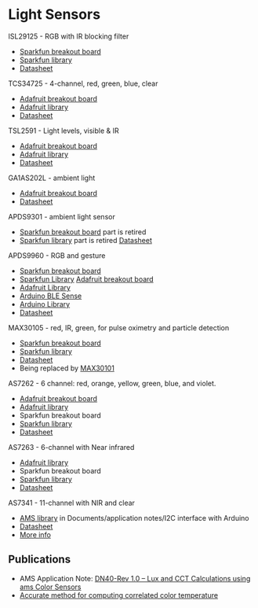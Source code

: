 # Light Sensors

ISL29125 - RGB with IR blocking filter
* [Sparkfun breakout board](https://www.sparkfun.com/products/12829)
* [Sparkfun library](https://github.com/sparkfun/SparkFun_ISL29125_Breakout_Arduino_Library)
* [Datasheet](https://www.renesas.com/us/en/www/doc/datasheet/isl29125.pdf)

TCS34725 - 4-channel, red, green, blue, clear
* [Adafruit breakout board](https://www.adafruit.com/product/1334)
* [Adafruit library](https://github.com/adafruit/Adafruit_TCS34725)
* [Datasheet](https://ams.com/documents/20143/36005/TCS3472_DS000390_2-00.pdf/6e452176-2407-faaf-a590-d526c78c7432)

TSL2591 - Light levels, visible & IR
* [Adafruit breakout board](https://www.adafruit.com/product/1980)
* [Adafruit library](https://github.com/adafruit/Adafruit_TSL2591_Library)
* [Datasheet](https://github.com/adafruit/Adafruit_TSL2591_Library)

GA1AS202L - ambient light
* [Adafruit breakout board](https://www.adafruit.com/product/1384)
* [Datasheet](https://www.digchip.com/datasheets/download_datasheet.php?id=3860632&part-number=GA1A1S202WP)

APDS9301 - ambient light sensor
* [Sparkfun breakout board](https://www.sparkfun.com/products/retired/14350) part is retired
* [Sparkfun library](https://www.sparkfun.com/products/retired/14350) part is retired
[Datasheet](https://cdn.sparkfun.com/assets/3/2/c/0/8/AV02-2315EN0.pdf)

APDS9960 - RGB and gesture
* [Sparkfun breakout board](https://www.sparkfun.com/products/12787)
* [Sparkfun Library](https://github.com/sparkfun/SparkFun_APDS-9960_Sensor_Arduino_Library/tree/V_1.4.2)
[Adafruit breakout board](https://www.adafruit.com/product/3595)
* [Adafruit Library](https://github.com/adafruit/Adafruit_APDS9960)
* [Arduino BLE Sense](https://store.arduino.cc/usa/nano-33-ble-sense)
* [Arduino Library](https://www.arduino.cc/en/Reference/ArduinoAPDS9960)
* [Datasheet](https://docs.broadcom.com/docs/AV02-4191EN)

MAX30105 - red, IR, green, for pulse oximetry and particle detection
* [Sparkfun breakout board](https://www.sparkfun.com/products/14045)
* [Sparkfun library](https://github.com/sparkfun/SparkFun_MAX3010x_Sensor_Library)
* [Datasheet](https://datasheets.maximintegrated.com/en/ds/MAX30105.pdf)
* Being replaced by [MAX30101](https://datasheets.maximintegrated.com/en/ds/MAX30101.pdf)

AS7262 - 6 channel: red, orange, yellow, green, blue, and violet.
* [Adafruit breakout board](https://www.adafruit.com/product/3779)
* [Adafruit library](https://github.com/adafruit/Adafruit_AS726x)
* Sparkfun breakout board
* [Sparkfun library](https://github.com/sparkfun/Qwiic_Spectral_Sensor_AS726X)
* [Datasheet](https://ams.com/documents/20143/36005/AS7262_DS000486_2-00.pdf/0031f605-5629-e030-73b2-f365fd36a43b)

AS7263 - 6-channel with Near infrared
* [Adafruit library](https://github.com/adafruit/Adafruit_AS726x)
* Sparkfun breakout board
* [Sparkfun library](https://github.com/sparkfun/Qwiic_Spectral_Sensor_AS726X)
* [Datasheet](https://ams.com/documents/20143/36005/AS7263_DS000476_1-00.pdf/4bd22964-7fe0-2053-3e97-906f0836182f)


AS7341 - 11-channel with NIR and clear
* [AMS library](https://ams.com/documents/20143/36005/AS7341_SW000273_3-00.zip/f0248ade-918b-a9ba-d403-dc2115bee266) in Documents/application notes/I2C interface with Arduino
* [Datasheet](https://media.digikey.com/pdf/Data%20Sheets/Austriamicrosystems%20PDFs/AS7341_DS.pdf)
* [More info](https://ams.com/as7341-11-channel-spectral-sensor-eval-kit#tab/tools)

## Publications

* AMS Application Note: [DN40-Rev 1.0 – Lux and CCT Calculations using ams Color Sensors](https://ams.com/documents/20143/80162/ColorSensors_AN000166_1-00.pdf/c0b4a4b4-9948-f2a7-f8a1-36a8208bd0a9) 
* [Accurate method for computing correlated color temperature](https://www.osapublishing.org/DirectPDFAccess/271508BC-9A43-6E9C-75B4043231D56AE2_344803/oe-24-13-14066.pdf?da=1&id=344803&seq=0&mobile=no)